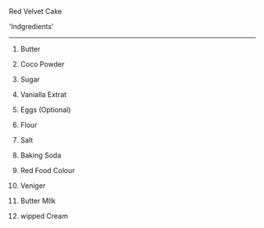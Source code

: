
Red Velvet Cake 


'Indgredients'

--------------------

1. Butter 

2. Coco Powder

3. Sugar

4. Vanialla  Extrat

5. Eggs (Optional)

6. Flour 

7. Salt 

8. Baking Soda

9. Red Food Colour

10. Veniger

11. Butter MIlk

12. wipped Cream





